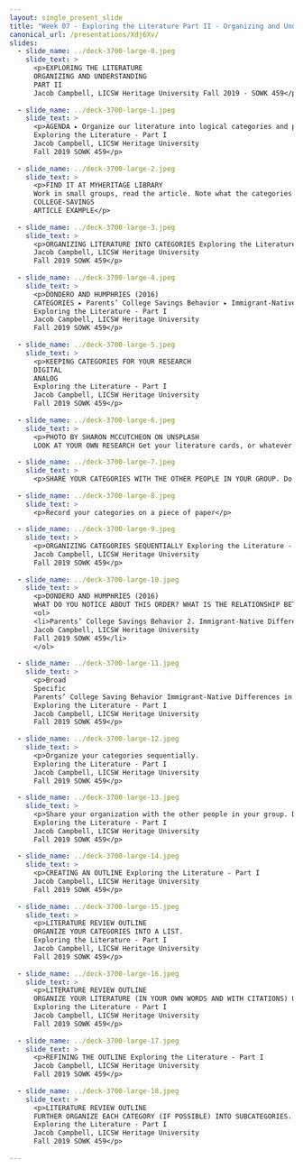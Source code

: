 ```yaml
---
layout: single_present_slide
title: "Week 07 - Exploring the Literature Part II - Organizing and Understanding"
canonical_url: /presentations/Xdj6Xv/
slides:
  - slide_name: ../deck-3700-large-0.jpeg
    slide_text: >
      <p>EXPLORING THE LITERATURE
      ORGANIZING AND UNDERSTANDING
      PART II
      Jacob Campbell, LICSW Heritage University Fall 2019 - SOWK 459</p>
      
  - slide_name: ../deck-3700-large-1.jpeg
    slide_text: >
      <p>AGENDA ▸ Organize our literature into logical categories and paragraphs ▸ Organize our categories into a logical sequence
      Exploring the Literature - Part I
      Jacob Campbell, LICSW Heritage University
      Fall 2019 SOWK 459</p>
      
  - slide_name: ../deck-3700-large-2.jpeg
    slide_text: >
      <p>FIND IT AT MYHERITAGE LIBRARY
      Work in small groups, read the article. Note what the categories these authors have organized their literature into?
      COLLEGE-SAVINGS
      ARTICLE EXAMPLE</p>
      
  - slide_name: ../deck-3700-large-3.jpeg
    slide_text: >
      <p>ORGANIZING LITERATURE INTO CATEGORIES Exploring the Literature - Part I
      Jacob Campbell, LICSW Heritage University
      Fall 2019 SOWK 459</p>
      
  - slide_name: ../deck-3700-large-4.jpeg
    slide_text: >
      <p>DONDERO AND HUMPHRIES (2016)
      CATEGORIES ▸ Parents’ College Savings Behavior ▸ Immigrant-Native Differences in Parents’ College Savings Behavior ▸ Immigrant-Native Differences in the Association Between Income and Savings ▸ The Role of the US Experience
      Exploring the Literature - Part I
      Jacob Campbell, LICSW Heritage University
      Fall 2019 SOWK 459</p>
      
  - slide_name: ../deck-3700-large-5.jpeg
    slide_text: >
      <p>KEEPING CATEGORIES FOR YOUR RESEARCH
      DIGITAL
      ANALOG
      Exploring the Literature - Part I
      Jacob Campbell, LICSW Heritage University
      Fall 2019 SOWK 459</p>
      
  - slide_name: ../deck-3700-large-6.jpeg
    slide_text: >
      <p>PHOTO BY SHARON MCCUTCHEON ON UNSPLASH
      LOOK AT YOUR OWN RESEARCH Get your literature cards, or whatever system you are using, and try to organize them into categories. (Hint: Look at the key terms you selected.)</p>
      
  - slide_name: ../deck-3700-large-7.jpeg
    slide_text: >
      <p>SHARE YOUR CATEGORIES WITH THE OTHER PEOPLE IN YOUR GROUP. Do they make sense? Do they have literature they can add to one of your groups?</p>
      
  - slide_name: ../deck-3700-large-8.jpeg
    slide_text: >
      <p>Record your categories on a piece of paper</p>
      
  - slide_name: ../deck-3700-large-9.jpeg
    slide_text: >
      <p>ORGANIZING CATEGORIES SEQUENTIALLY Exploring the Literature - Part I
      Jacob Campbell, LICSW Heritage University
      Fall 2019 SOWK 459</p>
      
  - slide_name: ../deck-3700-large-10.jpeg
    slide_text: >
      <p>DONDERO AND HUMPHRIES (2016)
      WHAT DO YOU NOTICE ABOUT THIS ORDER? WHAT IS THE RELATIONSHIP BETWEEN CATEGORIES? WHAT LOGIC DID THE AUTHORS USE TO ORGANIZE THEM?</p>
      <ol>
      <li>Parents’ College Savings Behavior 2. Immigrant-Native Differences in Parents College Savings Behavior 3. Immigrant-Native Differences in the Association Between Income and Savings 4. The Role of the US Experience Exploring the Literature - Part I
      Jacob Campbell, LICSW Heritage University
      Fall 2019 SOWK 459</li>
      </ol>
      
  - slide_name: ../deck-3700-large-11.jpeg
    slide_text: >
      <p>Broad
      Specific
      Parents’ College Saving Behavior Immigrant-Native Differences in Parents’ College Saving Behavior Immigrant-Native Differences in the association between income and savings The Role of the US Experience
      Exploring the Literature - Part I
      Jacob Campbell, LICSW Heritage University
      Fall 2019 SOWK 459</p>
      
  - slide_name: ../deck-3700-large-12.jpeg
    slide_text: >
      <p>Organize your categories sequentially.
      Exploring the Literature - Part I
      Jacob Campbell, LICSW Heritage University
      Fall 2019 SOWK 459</p>
      
  - slide_name: ../deck-3700-large-13.jpeg
    slide_text: >
      <p>Share your organization with the other people in your group. Does it make sense?
      Exploring the Literature - Part I
      Jacob Campbell, LICSW Heritage University
      Fall 2019 SOWK 459</p>
      
  - slide_name: ../deck-3700-large-14.jpeg
    slide_text: >
      <p>CREATING AN OUTLINE Exploring the Literature - Part I
      Jacob Campbell, LICSW Heritage University
      Fall 2019 SOWK 459</p>
      
  - slide_name: ../deck-3700-large-15.jpeg
    slide_text: >
      <p>LITERATURE REVIEW OUTLINE
      ORGANIZE YOUR CATEGORIES INTO A LIST.
      Exploring the Literature - Part I
      Jacob Campbell, LICSW Heritage University
      Fall 2019 SOWK 459</p>
      
  - slide_name: ../deck-3700-large-16.jpeg
    slide_text: >
      <p>LITERATURE REVIEW OUTLINE
      ORGANIZE YOUR LITERATURE (IN YOUR OWN WORDS AND WITH CITATIONS) UNDER EACH TOPIC.
      Exploring the Literature - Part I
      Jacob Campbell, LICSW Heritage University
      Fall 2019 SOWK 459</p>
      
  - slide_name: ../deck-3700-large-17.jpeg
    slide_text: >
      <p>REFINING THE OUTLINE Exploring the Literature - Part I
      Jacob Campbell, LICSW Heritage University
      Fall 2019 SOWK 459</p>
      
  - slide_name: ../deck-3700-large-18.jpeg
    slide_text: >
      <p>LITERATURE REVIEW OUTLINE
      FURTHER ORGANIZE EACH CATEGORY (IF POSSIBLE) INTO SUBCATEGORIES.
      Exploring the Literature - Part I
      Jacob Campbell, LICSW Heritage University
      Fall 2019 SOWK 459</p>
      
---
```

